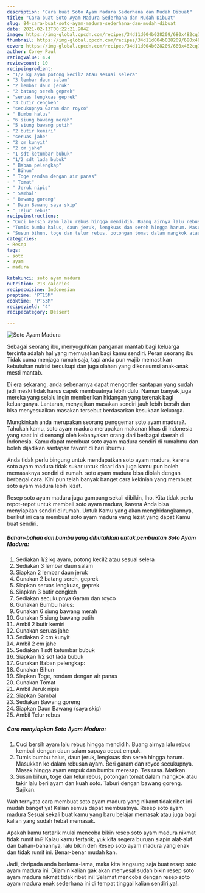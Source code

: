 ```yaml
---
description: "Cara buat Soto Ayam Madura Sederhana dan Mudah Dibuat"
title: "Cara buat Soto Ayam Madura Sederhana dan Mudah Dibuat"
slug: 84-cara-buat-soto-ayam-madura-sederhana-dan-mudah-dibuat
date: 2021-02-13T00:22:21.904Z
image: https://img-global.cpcdn.com/recipes/34d11d004b028209/680x482cq70/soto-ayam-madura-foto-resep-utama.jpg
thumbnail: https://img-global.cpcdn.com/recipes/34d11d004b028209/680x482cq70/soto-ayam-madura-foto-resep-utama.jpg
cover: https://img-global.cpcdn.com/recipes/34d11d004b028209/680x482cq70/soto-ayam-madura-foto-resep-utama.jpg
author: Corey Paul
ratingvalue: 4.4
reviewcount: 10
recipeingredient:
- "1/2 kg ayam potong kecil2 atau sesuai selera"
- "3 lembar daun salam"
- "2 lembar daun jeruk"
- "2 batang sereh geprek"
- "seruas lengkuas geprek"
- "3 butir cengkeh"
- "secukupnya Garam dan royco"
- " Bumbu halus"
- "6 siung bawang merah"
- "5 siung bawang putih"
- "2 butir kemiri"
- "seruas jahe"
- "2 cm kunyit"
- "2 cm jahe"
- "1 sdt ketumbar bubuk"
- "1/2 sdt lada bubuk"
- " Baban pelengkap"
- " Bihun"
- " Toge rendam dengan air panas"
- " Tomat"
- " Jeruk nipis"
- " Sambal"
- " Bawang goreng"
- " Daun Bawang saya skip"
- " Telur rebus"
recipeinstructions:
- "Cuci bersih ayam lalu rebus hingga mendidih. Buang airnya lalu rebus kembali dengan daun salam supaya cepat empuk."
- "Tumis bumbu halus, daun jeruk, lengkuas dan sereh hingga harum. Masukkan ke dalam rebusan ayam. Beri garam dan royco secukupnya. Masak hingga ayam empuk dan bumbu meresap. Tes rasa. Matikan."
- "Susun bihun, toge dan telur rebus, potongan tomat dalam mangkok atau takir lalu beri ayam dan kuah soto. Taburi dengan bawang goreng. Sajikan."
categories:
- Resep
tags:
- soto
- ayam
- madura

katakunci: soto ayam madura 
nutrition: 218 calories
recipecuisine: Indonesian
preptime: "PT15M"
cooktime: "PT53M"
recipeyield: "4"
recipecategory: Dessert

---
```



![Soto Ayam Madura](https://img-global.cpcdn.com/recipes/34d11d004b028209/680x482cq70/soto-ayam-madura-foto-resep-utama.jpg)

Sebagai seorang ibu, menyuguhkan panganan mantab bagi keluarga tercinta adalah hal yang memuaskan bagi kamu sendiri. Peran seorang ibu Tidak cuma menjaga rumah saja, tapi anda pun wajib memastikan kebutuhan nutrisi tercukupi dan juga olahan yang dikonsumsi anak-anak mesti mantab.

Di era  sekarang, anda sebenarnya dapat mengorder santapan yang sudah jadi meski tidak harus capek membuatnya lebih dulu. Namun banyak juga mereka yang selalu ingin memberikan hidangan yang terenak bagi keluarganya. Lantaran, menyajikan masakan sendiri jauh lebih bersih dan bisa menyesuaikan masakan tersebut berdasarkan kesukaan keluarga. 



Mungkinkah anda merupakan seorang penggemar soto ayam madura?. Tahukah kamu, soto ayam madura merupakan makanan khas di Indonesia yang saat ini disenangi oleh kebanyakan orang dari berbagai daerah di Indonesia. Kamu dapat membuat soto ayam madura sendiri di rumahmu dan boleh dijadikan santapan favorit di hari liburmu.

Anda tidak perlu bingung untuk mendapatkan soto ayam madura, karena soto ayam madura tidak sukar untuk dicari dan juga kamu pun boleh memasaknya sendiri di rumah. soto ayam madura bisa diolah dengan berbagai cara. Kini pun telah banyak banget cara kekinian yang membuat soto ayam madura lebih lezat.

Resep soto ayam madura juga gampang sekali dibikin, lho. Kita tidak perlu repot-repot untuk membeli soto ayam madura, karena Anda bisa menyiapkan sendiri di rumah. Untuk Kamu yang akan menghidangkannya, berikut ini cara membuat soto ayam madura yang lezat yang dapat Kamu buat sendiri.

<!--inarticleads1-->

##### Bahan-bahan dan bumbu yang dibutuhkan untuk pembuatan Soto Ayam Madura:

1. Sediakan 1/2 kg ayam, potong kecil2 atau sesuai selera
1. Sediakan 3 lembar daun salam
1. Siapkan 2 lembar daun jeruk
1. Gunakan 2 batang sereh, geprek
1. Siapkan seruas lengkuas, geprek
1. Siapkan 3 butir cengkeh
1. Sediakan secukupnya Garam dan royco
1. Gunakan  Bumbu halus:
1. Gunakan 6 siung bawang merah
1. Gunakan 5 siung bawang putih
1. Ambil 2 butir kemiri
1. Gunakan seruas jahe
1. Sediakan 2 cm kunyit
1. Ambil 2 cm jahe
1. Sediakan 1 sdt ketumbar bubuk
1. Siapkan 1/2 sdt lada bubuk
1. Gunakan  Baban pelengkap:
1. Gunakan  Bihun
1. Siapkan  Toge, rendam dengan air panas
1. Gunakan  Tomat
1. Ambil  Jeruk nipis
1. Siapkan  Sambal
1. Sediakan  Bawang goreng
1. Siapkan  Daun Bawang (saya skip)
1. Ambil  Telur rebus




<!--inarticleads2-->

##### Cara menyiapkan Soto Ayam Madura:

1. Cuci bersih ayam lalu rebus hingga mendidih. Buang airnya lalu rebus kembali dengan daun salam supaya cepat empuk.
1. Tumis bumbu halus, daun jeruk, lengkuas dan sereh hingga harum. Masukkan ke dalam rebusan ayam. Beri garam dan royco secukupnya. Masak hingga ayam empuk dan bumbu meresap. Tes rasa. Matikan.
1. Susun bihun, toge dan telur rebus, potongan tomat dalam mangkok atau takir lalu beri ayam dan kuah soto. Taburi dengan bawang goreng. Sajikan.




Wah ternyata cara membuat soto ayam madura yang nikamt tidak ribet ini mudah banget ya! Kalian semua dapat membuatnya. Resep soto ayam madura Sesuai sekali buat kamu yang baru belajar memasak atau juga bagi kalian yang sudah hebat memasak.

Apakah kamu tertarik mulai mencoba bikin resep soto ayam madura nikmat tidak rumit ini? Kalau kamu tertarik, yuk kita segera buruan siapin alat-alat dan bahan-bahannya, lalu bikin deh Resep soto ayam madura yang enak dan tidak rumit ini. Benar-benar mudah kan. 

Jadi, daripada anda berlama-lama, maka kita langsung saja buat resep soto ayam madura ini. Dijamin kalian gak akan menyesal sudah bikin resep soto ayam madura nikmat tidak ribet ini! Selamat mencoba dengan resep soto ayam madura enak sederhana ini di tempat tinggal kalian sendiri,ya!.

